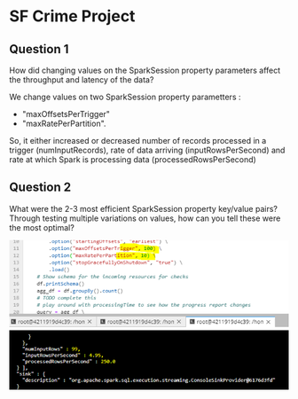 # SF Crime Project


## Question 1

How did changing values on the SparkSession property parameters affect the throughput and latency of the data?

We change values on two SparkSession property parametters : 
 * "maxOffsetsPerTrigger"
 * "maxRatePerPartition". 
 
So, it either increased or decreased number of records processed in a trigger (numInputRecords), 
rate of data arriving (inputRowsPerSecond) and rate at which Spark is processing data (processedRowsPerSecond)



## Question 2
What were the 2-3 most efficient SparkSession property key/value pairs? Through testing multiple variations on values, how can you tell these were the most optimal?


![alt text](question-capture-image/ChangeSparkOptionProcessPerSecond100-10.PNG)


